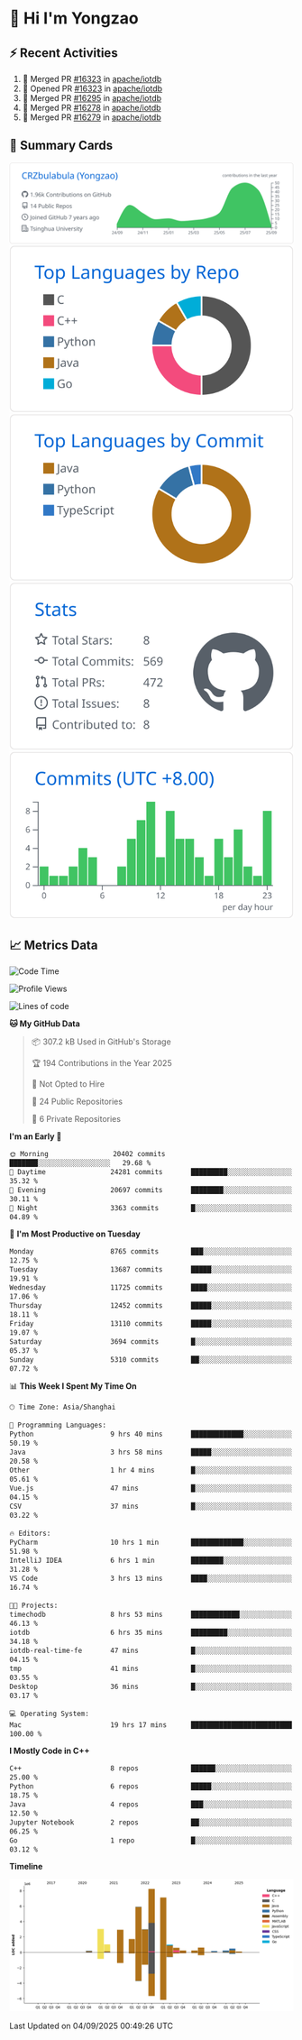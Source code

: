 # 👋 Hi I'm Yongzao

## ⚡ Recent Activities
<!--START_SECTION:activity-->
1. 🎉 Merged PR [#16323](https://github.com/apache/iotdb/pull/16323) in [apache/iotdb](https://github.com/apache/iotdb)
2. 💪 Opened PR [#16323](https://github.com/apache/iotdb/pull/16323) in [apache/iotdb](https://github.com/apache/iotdb)
3. 🎉 Merged PR [#16295](https://github.com/apache/iotdb/pull/16295) in [apache/iotdb](https://github.com/apache/iotdb)
4. 🎉 Merged PR [#16278](https://github.com/apache/iotdb/pull/16278) in [apache/iotdb](https://github.com/apache/iotdb)
5. 🎉 Merged PR [#16279](https://github.com/apache/iotdb/pull/16279) in [apache/iotdb](https://github.com/apache/iotdb)
<!--END_SECTION:activity-->

## 🎑 Summary Cards

[![](https://raw.githubusercontent.com/CRZbulabula/CRZbulabula/main/profile-summary-card-output/github/0-profile-details.svg)](https://github.com/vn7n24fzkq/github-profile-summary-cards)
[![](https://raw.githubusercontent.com/CRZbulabula/CRZbulabula/main/profile-summary-card-output/github/1-repos-per-language.svg)](https://github.com/vn7n24fzkq/github-profile-summary-cards) [![](https://raw.githubusercontent.com/CRZbulabula/CRZbulabula/main/profile-summary-card-output/github/2-most-commit-language.svg)](https://github.com/vn7n24fzkq/github-profile-summary-cards)
[![](https://raw.githubusercontent.com/CRZbulabula/CRZbulabula/main/profile-summary-card-output/github/3-stats.svg)](https://github.com/vn7n24fzkq/github-profile-summary-cards) [![](https://raw.githubusercontent.com/CRZbulabula/CRZbulabula/main/profile-summary-card-output/github/4-productive-time.svg)](https://github.com/vn7n24fzkq/github-profile-summary-cards)

## 📈 Metrics Data

<!--START_SECTION:waka-->
![Code Time](http://img.shields.io/badge/Code%20Time-1%2C167%20hrs%206%20mins-blue)

![Profile Views](http://img.shields.io/badge/Profile%20Views-0-blue)

![Lines of code](https://img.shields.io/badge/From%20Hello%20World%20I%27ve%20Written-36.8%20million%20lines%20of%20code-blue)

**🐱 My GitHub Data** 

> 📦 307.2 kB Used in GitHub's Storage 
 > 
> 🏆 194 Contributions in the Year 2025
 > 
> 🚫 Not Opted to Hire
 > 
> 📜 24 Public Repositories 
 > 
> 🔑 6 Private Repositories 
 > 
**I'm an Early 🐤** 

```text
🌞 Morning                20402 commits       ███████░░░░░░░░░░░░░░░░░░   29.68 % 
🌆 Daytime                24281 commits       █████████░░░░░░░░░░░░░░░░   35.32 % 
🌃 Evening                20697 commits       ████████░░░░░░░░░░░░░░░░░   30.11 % 
🌙 Night                  3363 commits        █░░░░░░░░░░░░░░░░░░░░░░░░   04.89 % 
```
📅 **I'm Most Productive on Tuesday** 

```text
Monday                   8765 commits        ███░░░░░░░░░░░░░░░░░░░░░░   12.75 % 
Tuesday                  13687 commits       █████░░░░░░░░░░░░░░░░░░░░   19.91 % 
Wednesday                11725 commits       ████░░░░░░░░░░░░░░░░░░░░░   17.06 % 
Thursday                 12452 commits       █████░░░░░░░░░░░░░░░░░░░░   18.11 % 
Friday                   13110 commits       █████░░░░░░░░░░░░░░░░░░░░   19.07 % 
Saturday                 3694 commits        █░░░░░░░░░░░░░░░░░░░░░░░░   05.37 % 
Sunday                   5310 commits        ██░░░░░░░░░░░░░░░░░░░░░░░   07.72 % 
```


📊 **This Week I Spent My Time On** 

```text
🕑︎ Time Zone: Asia/Shanghai

💬 Programming Languages: 
Python                   9 hrs 40 mins       █████████████░░░░░░░░░░░░   50.19 % 
Java                     3 hrs 58 mins       █████░░░░░░░░░░░░░░░░░░░░   20.58 % 
Other                    1 hr 4 mins         █░░░░░░░░░░░░░░░░░░░░░░░░   05.61 % 
Vue.js                   47 mins             █░░░░░░░░░░░░░░░░░░░░░░░░   04.15 % 
CSV                      37 mins             █░░░░░░░░░░░░░░░░░░░░░░░░   03.22 % 

🔥 Editors: 
PyCharm                  10 hrs 1 min        █████████████░░░░░░░░░░░░   51.98 % 
IntelliJ IDEA            6 hrs 1 min         ████████░░░░░░░░░░░░░░░░░   31.28 % 
VS Code                  3 hrs 13 mins       ████░░░░░░░░░░░░░░░░░░░░░   16.74 % 

🐱‍💻 Projects: 
timechodb                8 hrs 53 mins       ████████████░░░░░░░░░░░░░   46.13 % 
iotdb                    6 hrs 35 mins       █████████░░░░░░░░░░░░░░░░   34.18 % 
iotdb-real-time-fe       47 mins             █░░░░░░░░░░░░░░░░░░░░░░░░   04.15 % 
tmp                      41 mins             █░░░░░░░░░░░░░░░░░░░░░░░░   03.55 % 
Desktop                  36 mins             █░░░░░░░░░░░░░░░░░░░░░░░░   03.17 % 

💻 Operating System: 
Mac                      19 hrs 17 mins      █████████████████████████   100.00 % 
```

**I Mostly Code in C++** 

```text
C++                      8 repos             ██████░░░░░░░░░░░░░░░░░░░   25.00 % 
Python                   6 repos             █████░░░░░░░░░░░░░░░░░░░░   18.75 % 
Java                     4 repos             ███░░░░░░░░░░░░░░░░░░░░░░   12.50 % 
Jupyter Notebook         2 repos             ██░░░░░░░░░░░░░░░░░░░░░░░   06.25 % 
Go                       1 repo              █░░░░░░░░░░░░░░░░░░░░░░░░   03.12 % 
```



**Timeline**

![Lines of Code chart](https://raw.githubusercontent.com/CRZbulabula/CRZbulabula/main/assets/bar_graph.png)


 Last Updated on 04/09/2025 00:49:26 UTC
<!--END_SECTION:waka-->

